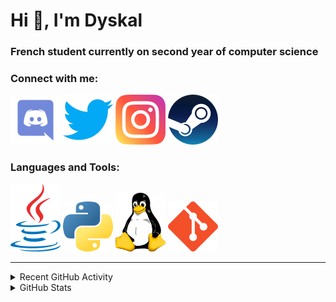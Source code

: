 # Hi 👋, I'm Dyskal

### French student currently on second year of computer science

### Connect with me:

![Discord](./images/discord.svg "Dyskal#9636")
[![Twitter](./images/twitter.svg "@dyskal")](https://twitter.com/dyskal)
[![Instagram](./images/insta.svg "@dyskal")](https://instagram.com/dyskal)
[![Steam](./images/steam.svg "dyskal")](https://steamcommunity.com/id/dyskal/)

### Languages and Tools:

[![Java](./images/java.svg)](https://www.oracle.com/java/)
[![Python](./images/python.svg)](https://www.python.org/)
![Linux](./images/linux.svg)
[![Git](./images/git.svg)](https://git-scm.com/)

---

<details>
<summary>Recent GitHub Activity</summary>

<!--START_SECTION:activity-->


1. 🗣 Commented on [#250](https://github.com/materializecss/materialize/issues/250) in [materializecss/materialize](https://github.com/materializecss/materialize)
2. 🗣 Commented on [#250](https://github.com/materializecss/materialize/issues/250) in [materializecss/materialize](https://github.com/materializecss/materialize)
3. ❗️ Opened issue [#250](https://github.com/materializecss/materialize/issues/250) in [materializecss/materialize](https://github.com/materializecss/materialize)
4. 🎉 Merged PR [#44](https://github.com/Dyskal/DiscordRP/pull/44) in [Dyskal/DiscordRP](https://github.com/Dyskal/DiscordRP)
5. 🎉 Merged PR [#60](https://github.com/Dyskal/TwitchPlayerOpener/pull/60) in [Dyskal/TwitchPlayerOpener](https://github.com/Dyskal/TwitchPlayerOpener)
5. 🎉 Merged PR [#16](https://github.com/Dyskal/DiscordRP/pull/16) in [Dyskal/DiscordRP](https://github.com/Dyskal/DiscordRP)
6. 🎉 Merged PR [#17](https://github.com/Dyskal/TwitchPlayerOpener/pull/17) in [Dyskal/TwitchPlayerOpener](https://github.com/Dyskal/TwitchPlayerOpener)

<!--END_SECTION:activity-->

</details>

<details>
<summary>GitHub Stats</summary>

![GitHub Stats](https://github-readme-stats.vercel.app/api/top-langs?username=dyskal&show_icons=true&locale=en&layout=compact&card_width=445&langs_count=10&hide_borders=true)
![GitHub Stats](https://github-readme-stats.vercel.app/api?username=dyskal&show_icons=true&locale=en&include_all_commits=true&hide_borders=true)
</details>

